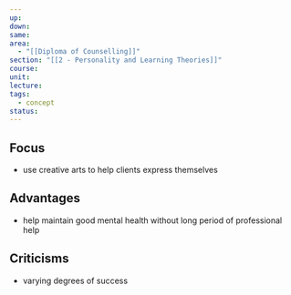 ```yaml
---
up: 
down: 
same: 
area:
  - "[[Diploma of Counselling]]"
section: "[[2 - Personality and Learning Theories]]"
course: 
unit: 
lecture: 
tags:
  - concept
status:
---
```

## Focus
- use creative arts to help clients express themselves

## Advantages
- help maintain good mental health without long period of professional help

## Criticisms
- varying degrees of success